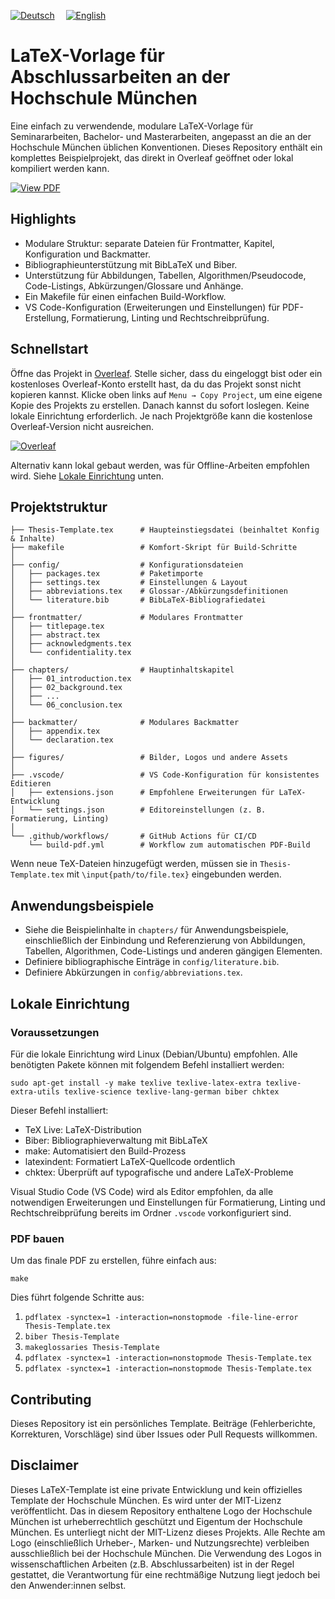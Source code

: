 [![Deutsch](https://img.shields.io/badge/DE-Deutsch-0A84FF?style=for-the-badge&logo=google-translate&logoColor=0A84FF)](https://github.com/Simon-Hi5/Hochschule-Muenchen-LaTeX-Template)&emsp;
[![English](https://img.shields.io/badge/EN-English-lightgrey?style=for-the-badge&logo=google-translate&logoColor=lightgrey)](https://github.com/Simon-Hi5/Hochschule-Muenchen-LaTeX-Template/tree/english)

# LaTeX-Vorlage für Abschlussarbeiten an der Hochschule München

Eine einfach zu verwendende, modulare LaTeX-Vorlage für Seminararbeiten, Bachelor- und Masterarbeiten, angepasst an die an der Hochschule München üblichen Konventionen. Dieses Repository enthält ein komplettes Beispielprojekt, das direkt in Overleaf geöffnet oder lokal kompiliert werden kann.

[![View PDF](https://img.shields.io/badge/View-Thesis_Template-red?style=for-the-badge&logo=readdotcv&logoColor=red)](Thesis-Template.pdf)

## Highlights

- Modulare Struktur: separate Dateien für Frontmatter, Kapitel, Konfiguration und Backmatter.
- Bibliographieunterstützung mit BibLaTeX und Biber.
- Unterstützung für Abbildungen, Tabellen, Algorithmen/Pseudocode, Code-Listings, Abkürzungen/Glossare und Anhänge.
- Ein Makefile für einen einfachen Build-Workflow.
- VS Code-Konfiguration (Erweiterungen und Einstellungen) für PDF-Erstellung, Formatierung, Linting und Rechtschreibprüfung.

## Schnellstart

Öffne das Projekt in [Overleaf](https://www.overleaf.com/read/nrmrmjvwwhnv#ddfbfb). Stelle sicher, dass du eingeloggt bist oder ein kostenloses Overleaf-Konto erstellt hast, da du das Projekt sonst nicht kopieren kannst. Klicke oben links auf `Menu → Copy Project`, um eine eigene Kopie des Projekts zu erstellen. Danach kannst du sofort loslegen. Keine lokale Einrichtung erforderlich. Je nach Projektgröße kann die kostenlose Overleaf-Version nicht ausreichen.

[![Overleaf](https://img.shields.io/badge/Open_in-Overleaf-47A141?style=for-the-badge&logo=overleaf)](https://www.overleaf.com/read/nrmrmjvwwhnv#ddfbfb)

Alternativ kann lokal gebaut werden, was für Offline-Arbeiten empfohlen wird. Siehe [Lokale Einrichtung](#lokale-einrichtung) unten.

## Projektstruktur

```
├── Thesis-Template.tex      # Haupteinstiegsdatei (beinhaltet Konfig & Inhalte)
├── makefile                 # Komfort-Skript für Build-Schritte
│
├── config/                  # Konfigurationsdateien
│   ├── packages.tex         # Paketimporte
│   ├── settings.tex         # Einstellungen & Layout
│   ├── abbreviations.tex    # Glossar-/Abkürzungsdefinitionen
│   └── literature.bib       # BibLaTeX-Bibliografiedatei
│
├── frontmatter/             # Modulares Frontmatter
│   ├── titlepage.tex
│   ├── abstract.tex
│   ├── acknowledgments.tex
│   └── confidentiality.tex
│
├── chapters/                # Hauptinhaltskapitel
│   ├── 01_introduction.tex
│   ├── 02_background.tex
│   ├── ...
│   └── 06_conclusion.tex
│
├── backmatter/              # Modulares Backmatter
│   ├── appendix.tex
│   └── declaration.tex
│
├── figures/                 # Bilder, Logos und andere Assets
│
├── .vscode/                 # VS Code-Konfiguration für konsistentes Editieren
│   ├── extensions.json      # Empfohlene Erweiterungen für LaTeX-Entwicklung
│   └── settings.json        # Editoreinstellungen (z. B. Formatierung, Linting)
│
└── .github/workflows/       # GitHub Actions für CI/CD
    └── build-pdf.yml        # Workflow zum automatischen PDF-Build
```

Wenn neue TeX-Dateien hinzugefügt werden, müssen sie in `Thesis-Template.tex` mit `\input{path/to/file.tex}` eingebunden werden.

## Anwendungsbeispiele

- Siehe die Beispielinhalte in `chapters/` für Anwendungsbeispiele, einschließlich der Einbindung und Referenzierung von Abbildungen, Tabellen, Algorithmen, Code-Listings und anderen gängigen Elementen.
- Definiere bibliographische Einträge in `config/literature.bib`.
- Definiere Abkürzungen in `config/abbreviations.tex`.

## Lokale Einrichtung

### Voraussetzungen

Für die lokale Einrichtung wird Linux (Debian/Ubuntu) empfohlen. Alle benötigten Pakete können mit folgendem Befehl installiert werden:

`sudo apt-get install -y make texlive texlive-latex-extra texlive-extra-utils texlive-science texlive-lang-german biber chktex`

Dieser Befehl installiert:

- TeX Live: LaTeX-Distribution
- Biber: Bibliographieverwaltung mit BibLaTeX
- make: Automatisiert den Build-Prozess
- latexindent: Formatiert LaTeX-Quellcode ordentlich
- chktex: Überprüft auf typografische und andere LaTeX-Probleme

Visual Studio Code (VS Code) wird als Editor empfohlen, da alle notwendigen Erweiterungen und Einstellungen für Formatierung, Linting und Rechtschreibprüfung bereits im Ordner `.vscode` vorkonfiguriert sind.

### PDF bauen

Um das finale PDF zu erstellen, führe einfach aus:

`make`

Dies führt folgende Schritte aus:

1. `pdflatex -synctex=1 -interaction=nonstopmode -file-line-error Thesis-Template.tex`
2. `biber Thesis-Template`
3. `makeglossaries Thesis-Template`
4. `pdflatex -synctex=1 -interaction=nonstopmode Thesis-Template.tex`
5. `pdflatex -synctex=1 -interaction=nonstopmode Thesis-Template.tex`

## Contributing

Dieses Repository ist ein persönliches Template. Beiträge (Fehlerberichte, Korrekturen, Vorschläge) sind über Issues oder Pull Requests willkommen.

## Disclaimer

Dieses LaTeX-Template ist eine private Entwicklung und kein offizielles Template der Hochschule München. Es wird unter der MIT-Lizenz veröffentlicht. Das in diesem Repository enthaltene Logo der Hochschule München ist urheberrechtlich geschützt und Eigentum der Hochschule München. Es unterliegt nicht der MIT-Lizenz dieses Projekts. Alle Rechte am Logo (einschließlich Urheber-, Marken- und Nutzungsrechte) verbleiben ausschließlich bei der Hochschule München. Die Verwendung des Logos in wissenschaftlichen Arbeiten (z.B. Abschlussarbeiten) ist in der Regel gestattet, die Verantwortung für eine rechtmäßige Nutzung liegt jedoch bei den Anwender:innen selbst.
